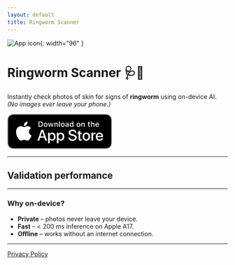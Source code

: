 ```yaml
---
layout: default
title: Ringworm Scanner
---
```


![App icon](/assets/icon-128.png){: width="96" }

# Ringworm Scanner 🩺🐾

Instantly check photos of skin for signs of **ringworm** using on-device AI.  
*(No images ever leave your phone.)*

[![Download on the App Store](/assets/appstore-badge.svg)](https://apps.apple.com/app/idYOUR_APP_ID)

---

## Validation performance


---

### Why on-device?

* **Private** – photos never leave your device.  
* **Fast** – < 200 ms inference on Apple A17.  
* **Offline** – works without an internet connection.

---

[Privacy Policy](/privacy)
